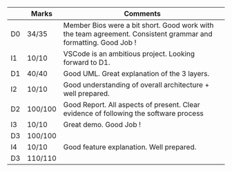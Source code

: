 |                |Marks                         |Comments                     |
|----------------|-------------------------------|-----------------------------|
|D0 | 34/35 | Member Bios were a bit short. Good work with the team agreement. Consistent grammar and formatting. Good Job !           |
|I1 | 10/10 | VSCode is an ambitious project. Looking forward to D1.           |
|D1 | 40/40 | Good UML. Great explanation of the 3 layers.            |
|I2 | 10/10 | Good understanding of overall architecture + well prepared.           |
|D2 | 100/100 |Good Report. All aspects of present. Clear evidence of following the software process            |
|I3 | 10/10 | Great demo. Good Job !           |
|D3 | 100/100 |        |
|I4 | 10/10 | Good feature explanation. Well prepared.          |
|D3 | 110/110 |        |

